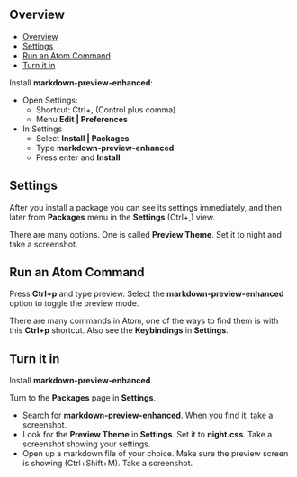 
## Overview

<!-- @import "[TOC]" {cmd="toc" depthFrom=1 depthTo=6 orderedList=false} -->
<!-- code_chunk_output -->

* [Overview](#overview)
* [Settings](#settings)
* [Run an Atom Command](#run-an-atom-command)
* [Turn it in](#turn-it-in)

<!-- /code_chunk_output -->

Install **markdown-preview-enhanced**:

- Open Settings:
  - Shortcut: Ctrl+, (Control plus comma)
  - Menu **Edit | Preferences**
- In Settings
  - Select **Install | Packages**
  - Type **markdown-preview-enhanced**
  - Press enter and **Install**

## Settings

After you install a package you can see its settings immediately, and then later from **Packages** menu in the **Settings** (Ctrl+,) view.

There are many options. One is called **Preview Theme**. Set it to night and take a screenshot.

## Run an Atom Command

Press **Ctrl+p** and type preview. Select the **markdown-preview-enhanced** option to toggle the preview mode.

There are many commands in Atom, one of the ways to find them is with this **Ctrl+p** shortcut. Also see the **Keybindings** in **Settings**.

## Turn it in

Install **markdown-preview-enhanced**.

Turn to the **Packages** page in **Settings**.

- Search for **markdown-preview-enhanced**. When you find it, take a screenshot.
- Look for the **Preview Theme** in **Settings**. Set it to **night.css**. Take a screenshot showing your settings.
- Open up a markdown file of your choice. Make sure the preview screen is showing (Ctrl+Shift+M). Take a screenshot.
